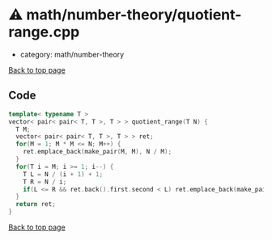 <!-- mathjax config similar to math.stackexchange -->
<script type="text/javascript" async
  src="https://cdnjs.cloudflare.com/ajax/libs/mathjax/2.7.5/MathJax.js?config=TeX-MML-AM_CHTML">
</script>
<script type="text/x-mathjax-config">
  MathJax.Hub.Config({
    TeX: { equationNumbers: { autoNumber: "AMS" }},
    tex2jax: {
      inlineMath: [ ['$','$'] ],
      processEscapes: true
    },
    "HTML-CSS": { matchFontHeight: false },
    displayAlign: "left",
    displayIndent: "2em"
  });
</script>

<script type="text/javascript" src="https://cdnjs.cloudflare.com/ajax/libs/jquery/3.4.1/jquery.min.js"></script>
<script src="https://cdn.jsdelivr.net/npm/jquery-balloon-js@1.1.2/jquery.balloon.min.js" integrity="sha256-ZEYs9VrgAeNuPvs15E39OsyOJaIkXEEt10fzxJ20+2I=" crossorigin="anonymous"></script>
<script type="text/javascript" src="../../../assets/js/copy-button.js"></script>
<link rel="stylesheet" href="../../../assets/css/copy-button.css" />


# :warning: math/number-theory/quotient-range.cpp
* category: math/number-theory


[Back to top page](../../../index.html)



## Code
```cpp
template< typename T >
vector< pair< pair< T, T >, T > > quotient_range(T N) {
  T M;
  vector< pair< pair< T, T >, T > > ret;
  for(M = 1; M * M <= N; M++) {
    ret.emplace_back(make_pair(M, M), N / M);
  }
  for(T i = M; i >= 1; i--) {
    T L = N / (i + 1) + 1;
    T R = N / i;
    if(L <= R && ret.back().first.second < L) ret.emplace_back(make_pair(L, R), N / L);
  }
  return ret;
}

```

[Back to top page](../../../index.html)

